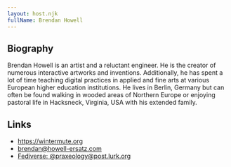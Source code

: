```yaml
---
layout: host.njk
fullName: Brendan Howell
---
```


## Biography

Brendan Howell is an artist and a reluctant engineer. He is the creator of
numerous interactive artworks and inventions. Additionally, he has spent a
lot of time teaching digital practices in applied and fine arts at various
European higher education institutions. He lives in Berlin, Germany but can
often be found walking in wooded areas of Northern Europe or enjoying pastoral
life in Hacksneck, Virginia, USA with his extended family.

## Links

* https://wintermute.org
* brendan@howell-ersatz.com
* [Fediverse: @praxeology@post.lurk.org](https://post.lurk.org/@praxeology)
